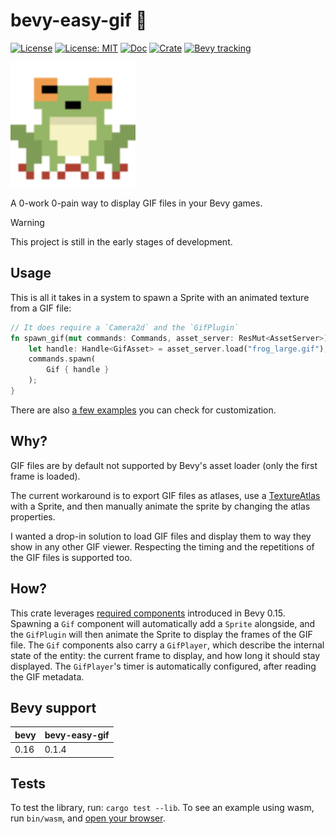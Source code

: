 # bevy-easy-gif 🐸

[![License](https://img.shields.io/badge/License-Apache_2.0-blue.svg)](https://opensource.org/licenses/Apache-2.0)
[![License: MIT](https://img.shields.io/badge/License-MIT-yellow.svg)](https://opensource.org/licenses/MIT)
[![Doc](https://docs.rs/bevy_easy_gif/badge.svg)](https://docs.rs/bevy_easy_gif)
[![Crate](https://img.shields.io/crates/v/bevy_easy_gif.svg)](https://crates.io/crates/bevy_easy_gif)
[![Bevy tracking](https://img.shields.io/badge/Bevy%20tracking-v0.16-lightblue)](https://github.com/bevyengine/bevy/blob/main/docs/plugins_guidelines.md#main-branch-tracking)

<img src="assets/frog_large.gif" alt="frog" width="200"/>

A 0-work 0-pain way to display GIF files in your Bevy games.

> [!WARNING]
> This project is still in the early stages of development.

## Usage

This is all it takes in a system to spawn a Sprite with an animated texture from a GIF file:

```rust
// It does require a `Camera2d` and the `GifPlugin`
fn spawn_gif(mut commands: Commands, asset_server: ResMut<AssetServer>) {
    let handle: Handle<GifAsset> = asset_server.load("frog_large.gif");
    commands.spawn(
        Gif { handle }
    );
}
```

There are also [a few examples](./examples/) you can check for customization.

## Why?

GIF files are by default not supported by Bevy's asset loader (only the first frame is loaded).

The current workaround is to export GIF files as atlases, use a [TextureAtlas](https://docs.rs/bevy/latest/bevy/prelude/struct.TextureAtlas.html)
with a Sprite, and then manually animate the sprite by changing the atlas properties.

I wanted a drop-in solution to load GIF files and display them to way they show in any other GIF viewer.
Respecting the timing and the repetitions of the GIF files is supported too.

## How?

This crate leverages [required components](https://docs.rs/bevy/latest/bevy/prelude/trait.Component.html#required-components) introduced in Bevy 0.15.
Spawning a `Gif` component will automatically add a `Sprite` alongside, and the `GifPlugin` will then animate the Sprite to display the frames
of the GIF file.
The `Gif` components also carry a `GifPlayer`, which describe the internal state of the entity: the current frame to display, and how long it should stay displayed.
The `GifPlayer`'s timer is automatically configured, after reading the GIF metadata.

## Bevy support

| bevy | bevy-easy-gif |
|------|---------------|
| 0.16 | 0.1.4 |

## Tests

To test the library, run: `cargo test --lib`.
To see an example using wasm, run `bin/wasm`, and [open your browser](http://localhost:8000).